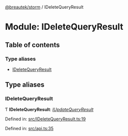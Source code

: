 [@breautek/storm](../README.md) / IDeleteQueryResult

# Module: IDeleteQueryResult

## Table of contents

### Type aliases

- [IDeleteQueryResult](ideletequeryresult.md#ideletequeryresult)

## Type aliases

### IDeleteQueryResult

Ƭ **IDeleteQueryResult**: [*IUpdateQueryResult*](../interfaces/iupdatequeryresult.iupdatequeryresult-1.md)

Defined in: [src/IDeleteQueryResult.ts:19](https://github.com/breautek/storm/blob/51bc6e5/src/IDeleteQueryResult.ts#L19)

Defined in: [src/api.ts:35](https://github.com/breautek/storm/blob/51bc6e5/src/api.ts#L35)
